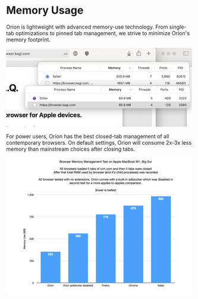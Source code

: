 # Memory Usage

Orion is lightweight with advanced memory-use technology. From single-tab optimizations to pinned tab management, we strive to minimize Orion's memory footprint.   

<img src="media/orion_memory2.png" width="500" alt="Orion Low Memory Usage vs. Safari"><br />
  
For power users, Orion has the best closed-tab management of all contemporary browsers. On default settings, Orion will consume 2x-3x less memory than mainstream choices after closing tabs.   

<img src="media/orion_memory.jpg" width="500" alt="Orion Low Memory Usage vs. Other Browsers"><br />